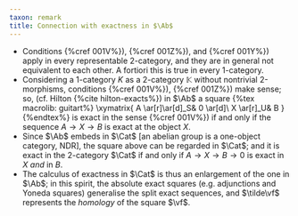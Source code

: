 ```yaml
---
taxon: remark
title: Connection with exactness in $\Ab$
---
```


- Conditions {%cref 001V%}), {%cref 001Z%}), and {%cref 001Y%}) apply in every representable 2-category, and they are in general not equivalent to each other. A fortiori this is true in every 1-category.
- Considering a 1-category $K$ as a 2-category $\mathbb K$ without nontrivial 2-morphisms, conditions {%cref 001V%}), {%cref 001Z%}) make sense; so, (cf. Hilton {%cite hilton-exacts%}) in $\Ab$ a square
{%tex macrolib: guitart%}
\xymatrix{
A \ar[r]\ar[d]_S& 0 \ar[d]\\
X \ar[r]_U& B
}
{%endtex%}
is exact in the sense {%cref 001V%}) if and only if the sequence $A\to X\to B$ is exact at the object $X$.
- Since $\Ab$ embeds in $\Cat$ [an abelian group is a one-object category, NDR], the square above can be regarded in $\Cat$; and it is exact in the 2-category $\Cat$ if and only if $A\to X\to B\to 0$ is exact in $X$ *and* in $B$.
- The calculus of exactness in $\Cat$ is thus an enlargement of the one in $\Ab$; in this spirit, the absolute exact squares (e.g. adjunctions and Yoneda squares) generalise the split exact sequences, and $\tilde\vf$ represents the *homology* of the square $\vf$.